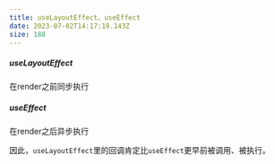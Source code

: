 ```yaml
---
title: useLayoutEffect、useEffect
date: 2023-07-02T14:17:19.143Z
size: 188
---
```

##### useLayoutEffect
在render之前同步执行

##### useEffect
在render之后异步执行


因此，`useLayoutEffect`里的回调肯定比`useEffect`更早前被调用、被执行。
